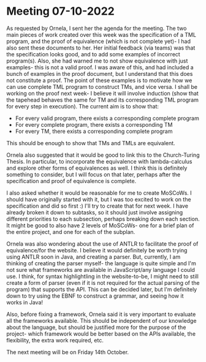 # Meeting 07-10-2022
As requested by Ornela, I sent her the agenda for the meeting. The two main pieces of work created over this week was the specification of a TML program, and the proof of equivalence (which is not complete yet)- I had also sent these documents to her. Her initial feedback (via teams) was that the specification looks good, and to add some examples of incorrect program(s). Also, she had warned me to not show equivalence with just examples- this is not a valid proof. I was aware of this, and had included a bunch of examples in the proof document, but I understand that this does not constitute a proof. The point of these examples is to motivate how we can use complete TML program to construct TMs, and vice versa. I shall be working on the proof next week- I believe it will involve induction (show that the tapehead behaves the same for TM and its corresponding TML program for every step in execution). The current aim is to show that:

- For every valid program, there exists a corresponding complete program
- For every complete program, there exists a corresponding TM
- For every TM, there exists a corresponding complete program

This should be enough to show that TMs and TMLs are equivalent.

Ornela also suggested that it would be good to link this to the Church-Turing Thesis. In particular, to incorporate the equivalence with lambda-calculus and explore other forms of equivalences as well. I think this is definitely something to consider, but I will focus on that later, perhaps after the specification and proof of equivalence is complete.

I also asked whether it would be reasonable for me to create MoSCoWs. I should have originally started with it, but I was too excited to work on the specification and did so first :) I'll try to create that for next week. I have already broken it down to subtasks, so it should just involve assigning different priorities to each subsection, perhaps breaking down each section. It might be good to also have 2 levels of MoSCoWs- one for a brief plan of the entire project, and one for each of the subplan.

Ornela was also wondering about the use of ANTLR to facilitate the proof of equivalence/for the website. I believe it would definitely be worth trying using ANTLR soon in Java, and creating a parser. But, currently, I am thinking of creating the parser myself- the language is quite simple and I'm not sure what frameworks are available in JavaScript/any language I could use. I think, for syntax highlightling in the website-to-be, I might need to still create a form of parser (even if it is not required for the actual parsing of the program) that supports the API. This can be decided later, but I'm definitely down to try using the EBNF to construct a grammar, and seeing how it works in Java!

Also, before fixing a framework, Ornela said it is very important to evaluate all the frameworks available. This should be independent of our knowledge about the language, but should be justified more for the purpose of the project- which framework would be better based on the APIs available, the flexibility, the extra work required, etc.

The next meeting will be on Friday 14th October.